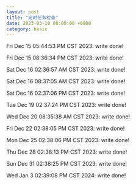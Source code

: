 ```yaml
---
layout: post
title: "定时任务检查"
date: 2023-03-10 08:00:00 +0800
category: basic
---
```

Fri Dec 15 05:44:53 PM CST 2023: write done!

Fri Dec 15 08:36:34 PM CST 2023: write done!

Sat Dec 16 02:36:57 AM CST 2023: write done!

Sat Dec 16 08:37:05 AM CST 2023: write done!

Sat Dec 16 02:37:06 PM CST 2023: write done!

Tue Dec 19 02:37:24 PM CST 2023: write done!

Wed Dec 20 08:35:38 AM CST 2023: write done!

Fri Dec 22 02:38:05 PM CST 2023: write done!

Mon Dec 25 02:38:06 PM CST 2023: write done!

Thu Dec 28 02:38:13 PM CST 2023: write done!

Sun Dec 31 02:38:25 PM CST 2023: write done!

Wed Jan  3 02:39:08 PM CST 2024: write done!

